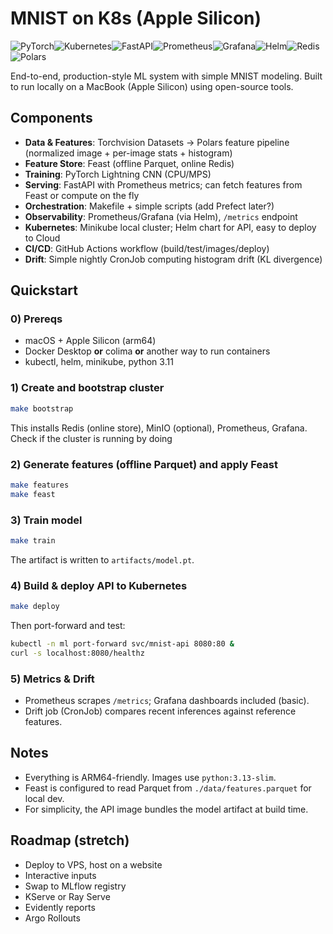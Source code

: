 
# MNIST on K8s (Apple Silicon)
![PyTorch](https://img.shields.io/badge/PyTorch-EE4C2C?style=for-the-badge&logo=pytorch&logoColor=white)![Kubernetes](https://img.shields.io/badge/kubernetes-%23326CE5.svg?style=for-the-badge&logo=kubernetes&logoColor=white)![FastAPI](https://img.shields.io/badge/FastAPI-005571?style=for-the-badge&logo=fastapi)![Prometheus](https://img.shields.io/badge/prometheus-%23E6522C.svg?style=for-the-badge&logo=Prometheus&logoColor=white)![Grafana](https://img.shields.io/badge/Grafana-F2F4F9?style=for-the-badge&logo=grafana&logoColor=orange&labelColor=F2F4F9)![Helm](https://img.shields.io/badge/Helm-0F4C73?style=for-the-badge&logo=helm&logoColor)![Redis](https://img.shields.io/badge/redis-%23DD0031.svg?style=for-the-badge&logo=redis&logoColor)![Polars](https://img.shields.io/badge/Polars-0275ff?style=for-the-badge&logo=polars&logoColorars)

End-to-end, production-style ML system with simple MNIST modeling. Built to run locally on a MacBook (Apple Silicon) using open-source tools.

## Components
- **Data & Features**: Torchvision Datasets -> Polars feature pipeline (normalized image + per-image stats + histogram)
- **Feature Store**: Feast (offline Parquet, online Redis)
- **Training**: PyTorch Lightning CNN (CPU/MPS)
- **Serving**: FastAPI with Prometheus metrics; can fetch features from Feast or compute on the fly
- **Orchestration**: Makefile + simple scripts (add Prefect later?)
- **Observability**: Prometheus/Grafana (via Helm), `/metrics` endpoint
- **Kubernetes**: Minikube local cluster; Helm chart for API, easy to deploy to Cloud
- **CI/CD**: GitHub Actions workflow (build/test/images/deploy)
- **Drift**: Simple nightly CronJob computing histogram drift (KL divergence)

## Quickstart

### 0) Prereqs
- macOS + Apple Silicon (arm64)
- Docker Desktop **or** colima **or** another way to run containers
- kubectl, helm, minikube, python 3.11

### 1) Create and bootstrap cluster
```bash
make bootstrap
```
This installs Redis (online store), MinIO (optional), Prometheus, Grafana. Check if the cluster is running by doing

### 2) Generate features (offline Parquet) and apply Feast
```bash
make features
make feast
```

### 3) Train model
```bash
make train
```
The artifact is written to `artifacts/model.pt`.

### 4) Build & deploy API to Kubernetes
```bash
make deploy
```
Then port-forward and test:
```bash
kubectl -n ml port-forward svc/mnist-api 8080:80 &
curl -s localhost:8080/healthz
```

### 5) Metrics & Drift
- Prometheus scrapes `/metrics`; Grafana dashboards included (basic).
- Drift job (CronJob) compares recent inferences against reference features.

## Notes
- Everything is ARM64-friendly. Images use `python:3.13-slim`.
- Feast is configured to read Parquet from `./data/features.parquet` for local dev.
- For simplicity, the API image bundles the model artifact at build time.

## Roadmap (stretch)
- Deploy to VPS, host on a website
- Interactive inputs
- Swap to MLflow registry
- KServe or Ray Serve
- Evidently reports
- Argo Rollouts
